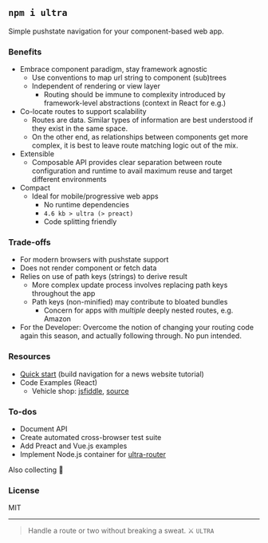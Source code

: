 ## `npm i ultra`

Simple pushstate navigation for your component-based web app.

### Benefits
- Embrace component paradigm, stay framework agnostic
  - Use conventions to map url string to component (sub)trees
  - Independent of rendering or view layer
    - Routing should be immune to complexity introduced by framework-level abstractions (context in React for e.g.)
- Co-locate routes to support scalability
  - Routes are data. Similar types of information are best understood if they exist in the same space.
  - On the other end, as relationships between components get more complex, it is best to leave route matching logic out of the mix.
- Extensible
  - Composable API provides clear separation between route configuration and runtime to avail maximum reuse and target different environments
- Compact
  - Ideal for mobile/progressive web apps
    - No runtime dependencies
    - `4.6 kb > ultra (> preact)`
    - Code splitting friendly

### Trade-offs
  - For modern browsers with pushstate support
  - Does not render component or fetch data
  - Relies on use of path keys (strings) to derive result
    - More complex update process involves replacing path keys throughout the app
    - Path keys (non-minified) may contribute to bloated bundles
      - Concern for apps with _multiple_ deeply nested routes, e.g. Amazon
  - For the Developer: Overcome the notion of changing your routing code again this season, and actually following through. No pun intended.

### Resources

- [Quick start](https://github.com/gt3/ultra-router/wiki/Quick-start) (build navigation for a news website tutorial)
- Code Examples (React)
  - Vehicle shop: [jsfiddle](http://jsfiddle.net/cheekyiscool/1n7v87aq/embedded/js,html,result/dark/), [source](https://github.com/gt3/ultra-react/tree/master/examples/01.carshop)
  
### To-dos
- Document API
- Create automated cross-browser test suite
- Add Preact and Vue.js examples
- Implement Node.js container for [ultra-router](https://www.npmjs.com/package/ultra-router)

Also collecting :stars: 

### License

MIT

---

> Handle a route or two without breaking a sweat. :crossed_swords: `ULTRA`
